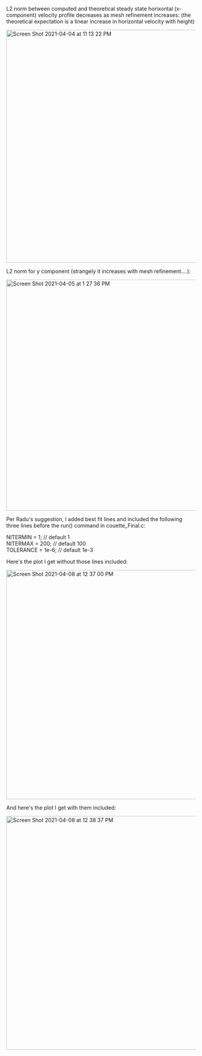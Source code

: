 L2 norm between computed and theoretical steady state horixontal (x-component) velocity profile decreases as mesh refinement increases:
(the theoretical expectation is a linear increase in horizontal velocity with height)

<img width="620" alt="Screen Shot 2021-04-04 at 11 13 22 PM" src="https://user-images.githubusercontent.com/69660053/113533441-e9ce1a00-959b-11eb-984b-e5de12f70fdd.png">

L2 norm for y component (strangely it increases with mesh refinement....):

<img width="615" alt="Screen Shot 2021-04-05 at 1 27 36 PM" src="https://user-images.githubusercontent.com/69660053/113604268-05283c00-9613-11eb-8579-5c3554bdc994.png">

Per Radu's suggestion, I added best fit lines and included the following three lines before the run() command in couette_Final.c:

NITERMIN = 1; // default 1</br>
NITERMAX = 200; // default 100</br>
TOLERANCE = 1e-6; // default 1e-3

Here's the plot I get without those lines included:

<img width="610" alt="Screen Shot 2021-04-08 at 12 37 00 PM" src="https://user-images.githubusercontent.com/69660053/114064569-c7702100-9867-11eb-8a69-6bbc4cfa5f30.png">

And here's the plot I get with them included:

<img width="622" alt="Screen Shot 2021-04-08 at 12 38 37 PM" src="https://user-images.githubusercontent.com/69660053/114064664-dd7de180-9867-11eb-9622-fbda04f29c7e.png">
